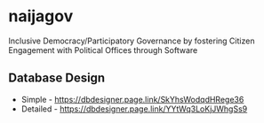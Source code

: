 # naijagov
Inclusive Democracy/Participatory Governance by fostering Citizen Engagement with Political Offices through Software

## Database Design
* Simple - https://dbdesigner.page.link/SkYhsWodqdHRege36
* Detailed - https://dbdesigner.page.link/YYtWq3LoKjJWhgSs9
